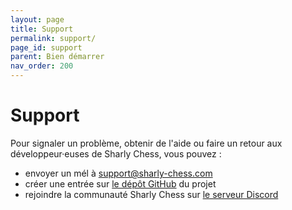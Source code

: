 ```yaml
---
layout: page
title: Support
permalink: support/
page_id: support
parent: Bien démarrer
nav_order: 200
---
```


# Support

Pour signaler un problème, obtenir de l'aide ou faire un retour aux développeur·euses de Sharly Chess, vous pouvez :

* envoyer un mél à [support@sharly-chess.com](mailto:support@sharly-chess.com)
* créer une entrée sur [le dépôt GitHub](https://github.com/Sharly-Chess/sharly-chess/issues) du projet
* rejoindre la communauté Sharly Chess sur [le serveur Discord](https://discord.gg/WGG87eJzQZ)
